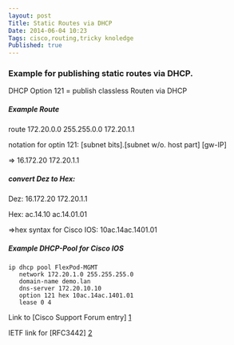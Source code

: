 ```yaml
---
layout: post
Title: Static Routes via DHCP
Date: 2014-06-04 10:23
Tags: cisco,routing,tricky knoledge
Published: true
---
```



### Example for publishing static routes via DHCP.

DHCP Option 121 = publish classless Routen via DHCP 

##### Example Route
route 172.20.0.0 255.255.0.0 172.20.1.1

notation for optin 121: [subnet bits].[subnet w/o. host part] [gw-IP]
 
=> 16.172.20 172.20.1.1

##### convert Dez to Hex:

Dez:	16.172.20 172.20.1.1

Hex:	ac.14.10 ac.14.01.01

=>hex syntax for Cisco IOS: 10ac.14ac.1401.01 

##### Example DHCP-Pool for Cisco IOS
    ip dhcp pool FlexPod-MGMT
       network 172.20.1.0 255.255.255.0
       domain-name demo.lan
       dns-server 172.20.10.10
       option 121 hex 10ac.14ac.1401.01
       lease 0 4

Link to [Cisco Support Forum entry] [1]

IETF link for [RFC3442] [2]



[1]: https://supportforums.cisco.com/discussion/11339881/cisco-ios-dhcp-server-classless-static-routes-dhcp-clients

[2]: http://tools.ietf.org/html/rfc3442